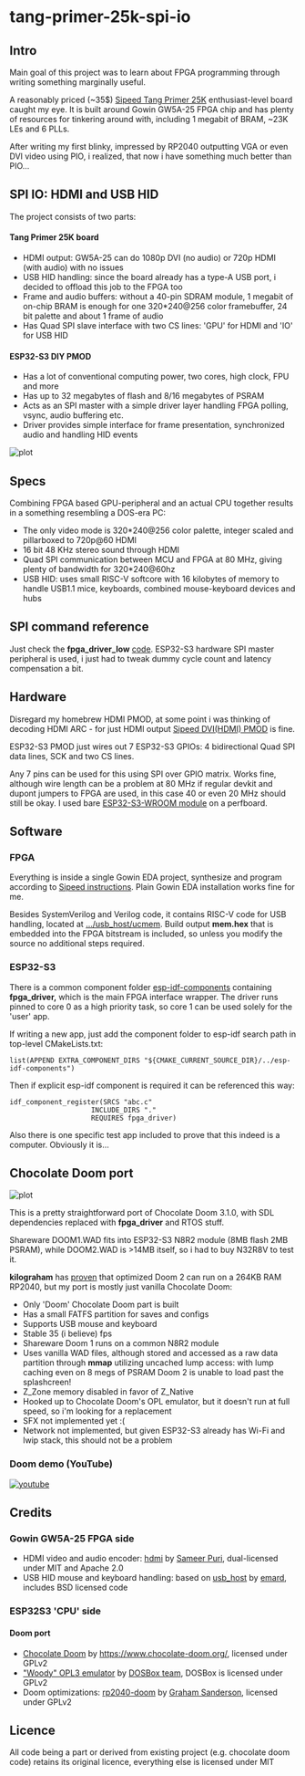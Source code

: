 # tang-primer-25k-spi-io

## Intro
Main goal of this project was to learn about FPGA programming through writing something marginally useful.

A reasonably priced (~35$) [Sipeed Tang Primer 25K](https://wiki.sipeed.com/tang25k) enthusiast-level board caught my eye. 
It is built around Gowin GW5A-25 FPGA chip and has plenty of resources for tinkering around with, including 1 megabit of BRAM, ~23K LEs and 6 PLLs.

After writing my first blinky, impressed by RP2040 outputting VGA or even DVI video using PIO, i realized, that now i have something much better than PIO...

## SPI IO: HDMI and USB HID
The project consists of two parts:

#### Tang Primer 25K board
* HDMI output: GW5A-25 can do 1080p DVI (no audio) or 720p HDMI (with audio) with no issues
* USB HID handling: since the board already has a type-A USB port, i decided to offload this job to the FPGA too
* Frame and audio buffers: without a 40-pin SDRAM module, 1 megabit of on-chip BRAM is enough for one 320*240@256 color framebuffer, 24 bit palette and about 1 frame of audio
* Has Quad SPI slave interface with two CS lines: 'GPU' for HDMI and 'IO' for USB HID

#### ESP32-S3 DIY PMOD
* Has a lot of conventional computing power, two cores, high clock, FPU and more
* Has up to 32 megabytes of flash and 8/16 megabytes of PSRAM
* Acts as an SPI master with a simple driver layer handling FPGA polling, vsync, audio buffering etc.
* Driver provides simple interface for frame presentation, synchronized audio and handling HID events

![plot](./doc/setup.jpg)

## Specs
Combining FPGA based GPU-peripheral and an actual CPU together results in a something resembling a DOS-era PC:
* The only video mode is 320*240@256 color palette, integer scaled and pillarboxed to 720p@60 HDMI
* 16 bit 48 KHz stereo sound through HDMI
* Quad SPI communication between MCU and FPGA at 80 MHz, giving plenty of bandwidth for 320*240@60hz
* USB HID: uses small RISC-V softcore with 16 kilobytes of memory to handle USB1.1 mice, keyboards, combined mouse-keyboard devices and hubs

## SPI command reference
Just check the **fpga_driver_low** [code](./src/esp32s3/esp-idf-components/fpga_driver_low). 
ESP32-S3 hardware SPI master peripheral is used, i just had to tweak dummy cycle count and latency compensation a bit. 

## Hardware
Disregard my homebrew HDMI PMOD, at some point i was thinking of decoding HDMI ARC - for just HDMI output [Sipeed DVI(HDMI) PMOD](https://wiki.sipeed.com/hardware/en/tang/tang-PMOD/FPGA_PMOD.html#PMOD_DVI) is fine.

ESP32-S3 PMOD just wires out 7 ESP32-S3 GPIOs: 4 bidirectional Quad SPI data lines, SCK and two CS lines. 

Any 7 pins can be used for this using SPI over GPIO matrix.
Works fine, although wire length can be a problem at 80 MHz if regular devkit and dupont jumpers to FPGA are used, in this case 40 or even 20 MHz should still be okay. 
I used bare [ESP32-S3-WROOM module](./doc/pmod_esp32s3_front.jpg) on a perfboard.

## Software

### FPGA
Everything is inside a single Gowin EDA project, synthesize and program according to [Sipeed instructions](https://wiki.sipeed.com/hardware/en/tang/tang-primer-25k/primer-25k.html#Related-Questions). Plain Gowin EDA installation works fine for me.

Besides SystemVerilog and Verilog code, it contains RISC-V code for USB handling, located at [.../usb_host/ucmem](./src/fpga/spi_io_bridge/src/usb_host/ucmem). 
Build output **mem.hex** that is embedded into the FPGA bitstream is included, so unless you modify the source no additional steps required.

### ESP32-S3
There is a common component folder [esp-idf-components](./src/esp32s3/esp-idf-components) containing **fpga_driver,** which is the main FPGA interface wrapper. 
The driver runs pinned to core 0 as a high priority task, so core 1 can be used solely for the 'user' app.

If writing a new app, just add the component folder to esp-idf search path in top-level CMakeLists.txt:
```
list(APPEND EXTRA_COMPONENT_DIRS "${CMAKE_CURRENT_SOURCE_DIR}/../esp-idf-components")
```
Then if explicit esp-idf component is required it can be referenced this way:
```
idf_component_register(SRCS "abc.c" 
                    INCLUDE_DIRS "."
                    REQUIRES fpga_driver)
```


Also there is one specific test app included to prove that this indeed is a computer. Obviously it is...

## Chocolate Doom port

![plot](./doc/doom1.jpg)

This is a pretty straightforward port of Chocolate Doom 3.1.0, with SDL dependencies replaced with **fpga_driver** and RTOS stuff.

Shareware DOOM1.WAD fits into ESP32-S3 N8R2 module (8MB flash 2MB PSRAM), while DOOM2.WAD is >14MB itself, so i had to buy N32R8V to test it.

**kilograham** has [proven](https://github.com/kilograham/rp2040-doom) that optimized Doom 2 can run on a 264KB RAM RP2040, but my port is mostly just vanilla Chocolate Doom:

* Only 'Doom' Chocolate Doom part is built
* Has a small FATFS partition for saves and configs
* Supports USB mouse and keyboard
* Stable 35 (i believe) fps
* Shareware Doom 1 runs on a common N8R2 module
* Uses vanilla WAD files, although stored and accessed as a raw data partition through **mmap** utilizing uncached lump access: with lump caching even on 8 megs of PSRAM Doom 2 is unable to load past the splashcreen!
* Z_Zone memory disabled in favor of Z_Native
* Hooked up to Chocolate Doom's OPL emulator, but it doesn't run at full speed, so i'm looking for a replacement
* SFX not implemented yet :(
* Network not implemented, but given ESP32-S3 already has Wi-Fi and lwip stack, this should not be a problem

### Doom demo (YouTube)
[![youtube](https://img.youtube.com/vi/MOvzoBieVqo/hqdefault.jpg)](https://www.youtube.com/watch?v=MOvzoBieVqo)

## Credits
### Gowin GW5A-25 FPGA side
* HDMI video and audio encoder: [hdmi](https://github.com/hdl-util/hdmi/) by [Sameer Puri](https://github.com/sameer), dual-licensed under MIT and Apache 2.0
* USB HID mouse and keyboard handling: based on [usb_host](https://github.com/emard/usb_host) by [emard](https://github.com/emard), includes BSD licensed code

### ESP32S3 'CPU' side
#### Doom port
* [Chocolate Doom](https://github.com/chocolate-doom/chocolate-doom) by https://www.chocolate-doom.org/, licensed under GPLv2
* ["Woody" OPL3 emulator](https://github.com/rofl0r/woody-opl) by [DOSBox team](https://www.dosbox.com/crew.php), DOSBox is licensed under GPLv2
* Doom optimizations: [rp2040-doom](https://github.com/kilograham/rp2040-doom) by [Graham Sanderson](https://github.com/kilograham), licensed under GPLv2

## Licence
All code being a part or derived from existing project (e.g. chocolate doom code) retains its original licence,
everything else is licensed under MIT
